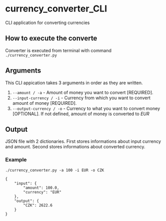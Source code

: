 # currency_converter_CLI
CLI application for converting currencies

## How to execute the converte
Converter is executed from terminal with command `./currency_converter.py`

## Arguments
This CLI appication takes 3 arguments in order as they are written.
1. `--amount / -a` - Amount of money you want to convert [REQUIRED].
2. `--input-currency / -i` - Currency from which you want to convert amount of money [REQUIRED].
3. `--output-currency / -o` - Currency to what you want to convert money [OPTIONAL]. If not defined, amount of money is converted to *EUR*

## Output
JSON file with 2 dictionaries. 
First stores informations about input currency and amount.
Second stores informations about converted currency.

### Example
`./currency_converter.py -a 100 -i EUR -o CZK`

```
{
    "input": {
        "amount": 100.0,
        "currency": "EUR"
    },
    "output": {
        "CZK": 2622.6
    }
}
```
